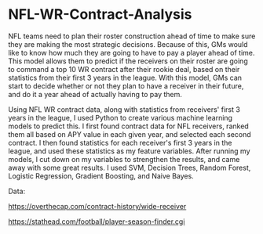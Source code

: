 # NFL-WR-Contract-Analysis
NFL teams need to plan their roster construction ahead of time to make sure they are making the most strategic decisions. Because of this, GMs would like to know how much they are going to have to pay a player ahead of time. This model allows them to predict if the receivers on their roster are going to command a top 10 WR contract after their rookie deal, based on their statistics from their first 3 years in the league. With this model, GMs can start to decide whether or not they plan to have a receiver in their future, and do it a year ahead of actually having to pay them.

Using NFL WR contract data, along with statistics from receivers' first 3 years in the league, I used Python to create various machine learning models to predict this. I first found contract data for NFL receivers, ranked them all based on APY value in each given year, and selected each second contract. I then found statistics for each receiver's first 3 years in the league, and used these statistics as my feature variables. After running my models, I cut down on my variables to strengthen the results, and came away with some great results. I used SVM, Decision Trees, Random Forest, Logistic Regression, Gradient Boosting, and Naive Bayes.



Data: 

https://overthecap.com/contract-history/wide-receiver

https://stathead.com/football/player-season-finder.cgi
